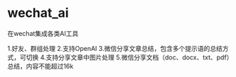 # wechat_ai
在wechat集成各类AI工具

1.好友、群组处理
2.支持OpenAI
3.微信分享文章总结，包含多个提示语的总结方式，可切换
4.支持分享文章中图片处理
5.微信分享文档（doc、docx、txt、pdf）总结，内容不能超过16k

